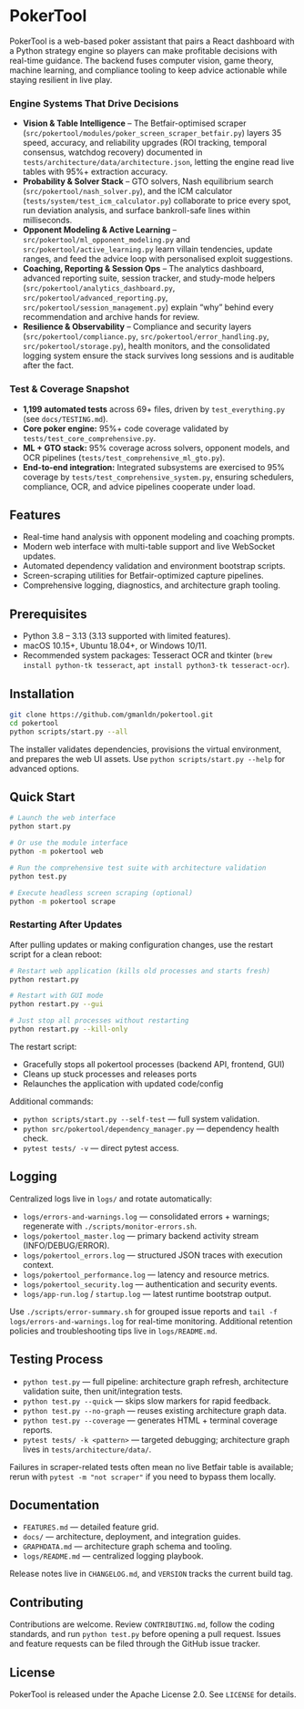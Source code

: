 # PokerTool

PokerTool is a web-based poker assistant that pairs a React dashboard with a Python strategy engine so players can make profitable decisions with real-time guidance. The backend fuses computer vision, game theory, machine learning, and compliance tooling to keep advice actionable while staying resilient in live play.

### Engine Systems That Drive Decisions
- **Vision & Table Intelligence** – The Betfair-optimised scraper (`src/pokertool/modules/poker_screen_scraper_betfair.py`) layers 35 speed, accuracy, and reliability upgrades (ROI tracking, temporal consensus, watchdog recovery) documented in `tests/architecture/data/architecture.json`, letting the engine read live tables with 95%+ extraction accuracy.
- **Probability & Solver Stack** – GTO solvers, Nash equilibrium search (`src/pokertool/nash_solver.py`), and the ICM calculator (`tests/system/test_icm_calculator.py`) collaborate to price every spot, run deviation analysis, and surface bankroll-safe lines within milliseconds.
- **Opponent Modeling & Active Learning** – `src/pokertool/ml_opponent_modeling.py` and `src/pokertool/active_learning.py` learn villain tendencies, update ranges, and feed the advice loop with personalised exploit suggestions.
- **Coaching, Reporting & Session Ops** – The analytics dashboard, advanced reporting suite, session tracker, and study-mode helpers (`src/pokertool/analytics_dashboard.py`, `src/pokertool/advanced_reporting.py`, `src/pokertool/session_management.py`) explain “why” behind every recommendation and archive hands for review.
- **Resilience & Observability** – Compliance and security layers (`src/pokertool/compliance.py`, `src/pokertool/error_handling.py`, `src/pokertool/storage.py`), health monitors, and the consolidated logging system ensure the stack survives long sessions and is auditable after the fact.

### Test & Coverage Snapshot
- **1,199 automated tests** across 69+ files, driven by `test_everything.py` (see `docs/TESTING.md`).
- **Core poker engine:** 95%+ code coverage validated by `tests/test_core_comprehensive.py`.
- **ML + GTO stack:** 95% coverage across solvers, opponent models, and OCR pipelines (`tests/test_comprehensive_ml_gto.py`).
- **End-to-end integration:** Integrated subsystems are exercised to 95% coverage by `tests/test_comprehensive_system.py`, ensuring schedulers, compliance, OCR, and advice pipelines cooperate under load.

## Features

- Real-time hand analysis with opponent modeling and coaching prompts.
- Modern web interface with multi-table support and live WebSocket updates.
- Automated dependency validation and environment bootstrap scripts.
- Screen-scraping utilities for Betfair-optimized capture pipelines.
- Comprehensive logging, diagnostics, and architecture graph tooling.

## Prerequisites

- Python 3.8 – 3.13 (3.13 supported with limited features).
- macOS 10.15+, Ubuntu 18.04+, or Windows 10/11.
- Recommended system packages: Tesseract OCR and tkinter (`brew install python-tk tesseract`, `apt install python3-tk tesseract-ocr`).

## Installation

```bash
git clone https://github.com/gmanldn/pokertool.git
cd pokertool
python scripts/start.py --all
```

The installer validates dependencies, provisions the virtual environment, and prepares the web UI assets. Use `python scripts/start.py --help` for advanced options.

## Quick Start

```bash
# Launch the web interface
python start.py

# Or use the module interface
python -m pokertool web

# Run the comprehensive test suite with architecture validation
python test.py

# Execute headless screen scraping (optional)
python -m pokertool scrape
```

### Restarting After Updates

After pulling updates or making configuration changes, use the restart script for a clean reboot:

```bash
# Restart web application (kills old processes and starts fresh)
python restart.py

# Restart with GUI mode
python restart.py --gui

# Just stop all processes without restarting
python restart.py --kill-only
```

The restart script:
- Gracefully stops all pokertool processes (backend API, frontend, GUI)
- Cleans up stuck processes and releases ports
- Relaunches the application with updated code/config

Additional commands:

- `python scripts/start.py --self-test` — full system validation.
- `python src/pokertool/dependency_manager.py` — dependency health check.
- `pytest tests/ -v` — direct pytest access.

## Logging

Centralized logs live in `logs/` and rotate automatically:

- `logs/errors-and-warnings.log` — consolidated errors + warnings; regenerate with `./scripts/monitor-errors.sh`.
- `logs/pokertool_master.log` — primary backend activity stream (INFO/DEBUG/ERROR).
- `logs/pokertool_errors.log` — structured JSON traces with execution context.
- `logs/pokertool_performance.log` — latency and resource metrics.
- `logs/pokertool_security.log` — authentication and security events.
- `logs/app-run.log` / `startup.log` — latest runtime bootstrap output.

Use `./scripts/error-summary.sh` for grouped issue reports and `tail -f logs/errors-and-warnings.log` for real-time monitoring. Additional retention policies and troubleshooting tips live in `logs/README.md`.

## Testing Process

- `python test.py` — full pipeline: architecture graph refresh, architecture validation suite, then unit/integration tests.
- `python test.py --quick` — skips slow markers for rapid feedback.
- `python test.py --no-graph` — reuses existing architecture graph data.
- `python test.py --coverage` — generates HTML + terminal coverage reports.
- `pytest tests/ -k <pattern>` — targeted debugging; architecture graph lives in `tests/architecture/data/`.

Failures in scraper-related tests often mean no live Betfair table is available; rerun with `pytest -m "not scraper"` if you need to bypass them locally.

## Documentation

- `FEATURES.md` — detailed feature grid.
- `docs/` — architecture, deployment, and integration guides.
- `GRAPHDATA.md` — architecture graph schema and tooling.
- `logs/README.md` — centralized logging playbook.

Release notes live in `CHANGELOG.md`, and `VERSION` tracks the current build tag.

## Contributing

Contributions are welcome. Review `CONTRIBUTING.md`, follow the coding standards, and run `python test.py` before opening a pull request. Issues and feature requests can be filed through the GitHub issue tracker.

## License

PokerTool is released under the Apache License 2.0. See `LICENSE` for details.
